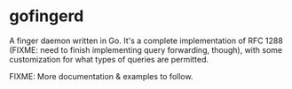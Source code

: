 # gofingerd

A finger daemon written in Go. It's a complete implementation of RFC 1288
(FIXME: need to finish implementing query forwarding, though), with some
customization for what types of queries are permitted.

FIXME: More documentation & examples to follow.
